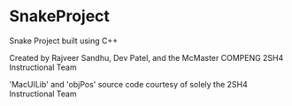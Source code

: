 # SnakeProject
Snake Project built using C++

Created by Rajveer Sandhu, Dev Patel, and the McMaster COMPENG 2SH4 Instructional Team

'MacUILib' and 'objPos' source code courtesy of solely the 2SH4 Instructional Team
